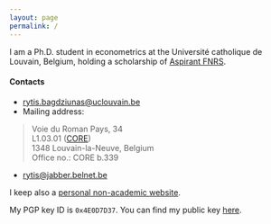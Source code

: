```yaml
---
layout: page
permalink: /
---
```


I am a Ph.D. student in econometrics at the Université catholique de Louvain, Belgium, holding a scholarship of [Aspirant FNRS](http://www.fnrs.be/).

#### Contacts

* [rytis.bagdziunas@uclouvain.be](mailto:rytis.bagdziunas@uclouvain.be "Email me")
* Mailing address:

> Voie du Roman Pays, 34 <br>
> L1.03.01 ([CORE](http://www.uclouvain.be/core)) <br>
> 1348 Louvain-la-Neuve, Belgium <br>
> Office no.: CORE b.339

* [rytis@jabber.belnet.be](xmpp:rytis@jabber.belnet.be "Contact me on Jabber/XMPP network")

I keep also a [personal non-academic website](http://rbagd.eu).

My PGP key ID is `0x4E0D7D37`. You can find my public key [here](http://rbagd.eu/contacts/pgp.txt).
